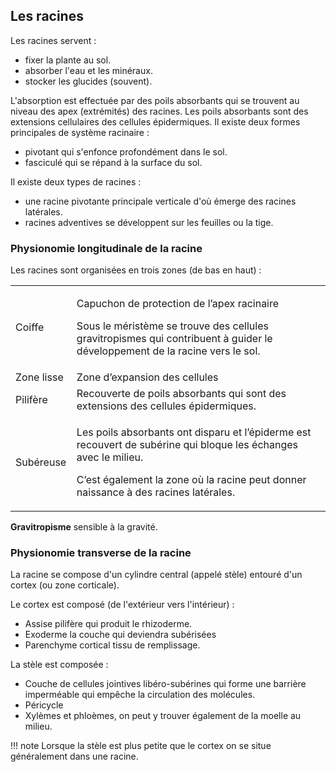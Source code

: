 ## Les racines

Les racines servent :

* fixer la plante au sol.
* absorber l'eau et les minéraux.
* stocker les glucides (souvent).

L'absorption est effectuée par des poils absorbants qui se trouvent au niveau des apex (extrémités) des racines. Les poils absorbants sont des extensions cellulaires des cellules épidermiques. Il existe deux formes principales de système racinaire :

* pivotant qui s'enfonce profondément dans le sol.
* fasciculé qui se répand à la surface du sol.

Il existe deux types de racines :

* une racine pivotante principale verticale d'où émerge des racines latérales.
* racines adventives se développent sur les feuilles ou la tige.

### Physionomie longitudinale de la racine

Les racines sont organisées en trois zones (de bas en haut) :

<table>
<colgroup>
<col style="width: 19%" />
<col style="width: 80%" />
</colgroup>
<tbody>
<tr class="odd">
<td>Coiffe</td>
<td><p>Capuchon de protection de l’apex racinaire</p>
<p>Sous le méristème se trouve des cellules gravitropismes qui
contribuent à guider le développement de la racine vers le sol.</p></td>
</tr>
<tr class="even">
<td>Zone lisse</td>
<td>Zone d’expansion des cellules</td>
</tr>
<tr class="odd">
<td>Pilifère</td>
<td>Recouverte de poils absorbants qui sont des extensions des cellules
épidermiques.</td>
</tr>
<tr class="even">
<td>Subéreuse</td>
<td><p>Les poils absorbants ont disparu et l’épiderme est recouvert de
subérine qui bloque les échanges avec le milieu.</p>
<p>C’est également la zone où la racine peut donner naissance à des
racines latérales.</p></td>
</tr>
</tbody>
</table>

__Gravitropisme__ sensible à la gravité.

### Physionomie transverse de la racine

La racine se compose d'un cylindre central (appelé stèle) entouré d'un cortex (ou zone corticale).

Le cortex est composé (de l'extérieur vers l'intérieur) :

* Assise pilifère qui produit le rhizoderme.
* Exoderme la couche qui deviendra subérisées
* Parenchyme cortical tissu de remplissage.

La stèle est composée :

* Couche de cellules jointives libéro-subérines qui forme une barrière imperméable qui empêche la circulation des molécules.
* Péricycle
* Xylèmes et phloèmes, on peut y trouver également de la moelle au milieu.

!!! note
    Lorsque la stèle est plus petite que le cortex on se situe généralement dans une racine.

